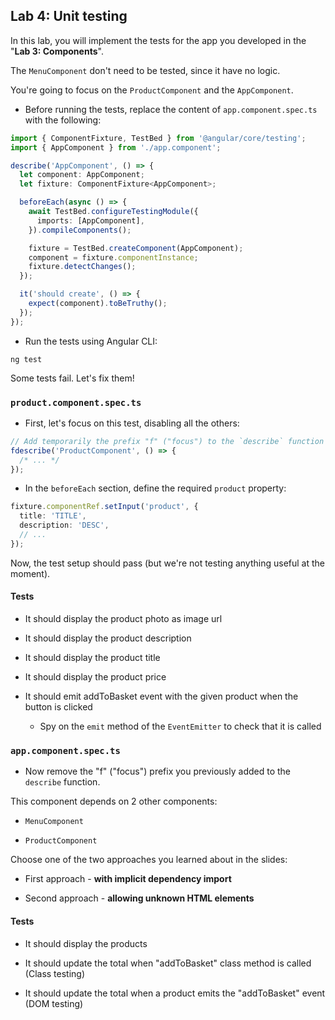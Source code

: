## Lab 4: Unit testing

In this lab, you will implement the tests for the app you developed in the "**Lab 3: Components**".

The `MenuComponent` don't need to be tested, since it have no logic.

You're going to focus on the `ProductComponent` and the `AppComponent`.

- Before running the tests, replace the content of `app.component.spec.ts` with the following:

```ts
import { ComponentFixture, TestBed } from '@angular/core/testing';
import { AppComponent } from './app.component';

describe('AppComponent', () => {
  let component: AppComponent;
  let fixture: ComponentFixture<AppComponent>;

  beforeEach(async () => {
    await TestBed.configureTestingModule({
      imports: [AppComponent],
    }).compileComponents();

    fixture = TestBed.createComponent(AppComponent);
    component = fixture.componentInstance;
    fixture.detectChanges();
  });

  it('should create', () => {
    expect(component).toBeTruthy();
  });
});
```

- Run the tests using Angular CLI:

```shell
ng test
```

Some tests fail. Let's fix them!

<div class="pb"></div>

### `product.component.spec.ts`

- First, let's focus on this test, disabling all the others:

```ts
// Add temporarily the prefix "f" ("focus") to the `describe` function
fdescribe('ProductComponent', () => {
  /* ... */
});
```

- In the `beforeEach` section, define the required `product` property:

```ts
fixture.componentRef.setInput('product', {
  title: 'TITLE',
  description: 'DESC',
  // ...
});
```

Now, the test setup should pass (but we're not testing anything useful at the moment).

<div class="pb"></div>

#### Tests

- It should display the product photo as image url

- It should display the product description

- It should display the product title

- It should display the product price

- It should emit addToBasket event with the given product when the button is clicked
  - Spy on the `emit` method of the `EventEmitter` to check that it is called

### `app.component.spec.ts`

- Now remove the "f" ("focus") prefix you previously added to the `describe` function.

This component depends on 2 other components:

- `MenuComponent`

- `ProductComponent`

Choose one of the two approaches you learned about in the slides:

- First approach - **with implicit dependency import**

- Second approach - **allowing unknown HTML elements**

#### Tests

- It should display the products

- It should update the total when "addToBasket" class method is called (Class testing)

- It should update the total when a product emits the "addToBasket" event (DOM testing)

<div class="pb"></div>
